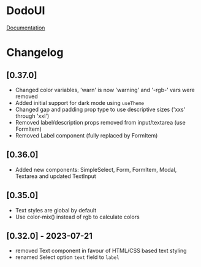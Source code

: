 # DodoUI

[Documentation](https://madxnl.github.io/dodo-ui/)

# Changelog

## [0.37.0]

- Changed color variables, 'warn' is now 'warning' and '-rgb-' vars were removed
- Added initial support for dark mode using `useTheme`
- Changed gap and padding prop type to use descriptive sizes ('xxs' through 'xxl')
- Removed label/description props removed from input/textarea (use FormItem)
- Removed Label component (fully replaced by FormItem)

## [0.36.0]

- Added new components: SimpleSelect, Form, FormItem, Modal, Textarea and updated TextInput

## [0.35.0]

- Text styles are global by default
- Use color-mix() instead of rgb to calculate colors

## [0.32.0] - 2023-07-21

- removed Text component in favour of HTML/CSS based text styling
- renamed Select option `text` field to `label`
